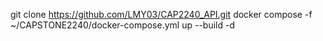 git clone https://github.com/LMY03/CAP2240_API.git
docker compose -f ~/CAPSTONE2240/docker-compose.yml up --build -d